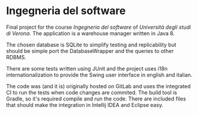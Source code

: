 # Ingegneria del software

Final project for the course _Ingegneria del software_ of _Università degli studi di Verona_. The application is a warehouse 
manager written in Java 8.

The chosen database is SQLite to simplify testing and replicability but should be simple port the DatabaseWrapper and the queries 
to other RDBMS.

There are some tests written using JUnit and the project uses i18n internationalization to provide the Swing user interface in 
english and italian.

The code was (and it is) originally hosted on GitLab and uses the integrated CI to run the tests when code changes are commited.
The build tool is Gradle, so it's required compile and run the code. There are included files that should make the integration
in Intellij IDEA and Eclipse easy.

